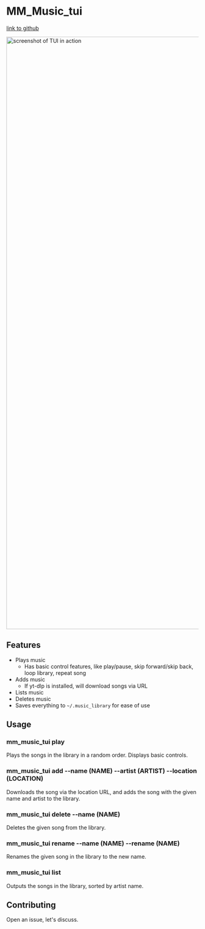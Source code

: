 # MM_Music_tui

[link to github](https://github.com/yekyam/mm_music_tui) 

<img width="1552" alt="screenshot of TUI in action" src="https://github.com/user-attachments/assets/183bea85-8d21-4b58-b6ba-3f946952b643">


## Features
- Plays music
  - Has basic control features, like play/pause, skip forward/skip back, loop library, repeat song
- Adds music
  - If yt-dlp is installed, will download songs via URL
- Lists music
- Deletes music
- Saves everything to `~/.music_library` for ease of use 

## Usage

### mm_music_tui play 

Plays the songs in the library in a random order. Displays basic controls.

### mm_music_tui add --name (NAME) --artist (ARTIST) --location (LOCATION)

Downloads the song via the location URL, and adds the song with the given name and artist to the library. 

### mm_music_tui delete --name (NAME)

Deletes the given song from the library.

### mm_music_tui rename --name (NAME) --rename (NAME)

Renames the given song in the library to the new name.

### mm_music_tui list 

Outputs the songs in the library, sorted by artist name.

## Contributing

Open an issue, let's discuss.
```
